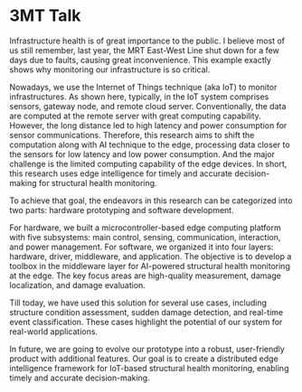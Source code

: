 # 3MT Talk

Infrastructure health is of great importance to the public. I believe most of us still remember, last year, the MRT East-West Line shut down for a few days due to faults, causing great inconvenience. This example exactly shows why monitoring our infrastructure is so critical.

Nowadays, we use the Internet of Things technique (aka IoT) to monitor infrastructures. As shown here, typically, in the IoT system comprises sensors, gateway node, and remote cloud server. Conventionally, the data are computed at the remote server with great computing capability. However, the long distance led to high latency and power consumption for sensor communications. Therefore, this research aims to shift the computation along with AI technique to the edge, processing data closer to the sensors for low latency and low power consumption. And the major challenge is the limited computing capability of the edge devices. In short, this research uses edge intelligence for timely and accurate decision-making for structural health monitoring.

To achieve that goal, the endeavors in this research can be categorized into two parts: hardware prototyping and software development. 

For hardware, we built a microcontroller-based edge computing platform with five subsystems: main control, sensing, communication, interaction, and power management. For software, we organized it into four layers: hardware, driver, middleware, and application. The objective is to develop a toolbox in the middleware layer for AI-powered structural health monitoring at the edge. The key focus areas are high-quality measurement, damage localization, and damage evaluation. 

Till today, we have used this solution for several use cases, including structure condition assessment, sudden damage detection, and real-time event classification. These cases highlight the potential of our system for real-world applications.

In future, we are going to evolve our prototype into a robust, user-friendly product with additional features. Our goal is to create a distributed edge intelligence framework for IoT-based structural health monitoring, enabling timely and accurate decision-making.